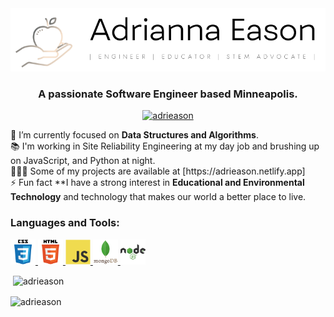 <img src="default1.png" alt="engineer stem advocate educator"/>
<h3 align="center">A passionate Software Engineer based Minneapolis. </h3>

<p align="center"> <a href="https://twitter.com/adrieason" target="blank"><img src="https://img.shields.io/twitter/follow/adrieason?logo=twitter&style=for-the-badge" alt="adrieason" /></a> </p>
🌱 I’m currently focused on <b>Data Structures and Algorithms</b>.<br>
📚 I'm working in Site Reliability Engineering at my day job and brushing up on JavaScript, and Python at night. <br>
👩🏿‍💻 Some of my projects are available at [https://adrieason.netlify.app] <br>
⚡ Fun fact **I have a strong interest in <b>Educational and Environmental Technology</b> and technology that makes our world a better place to live. 

<h3 align="left">Languages and Tools:</h3>
<p align="left"> <a href="https://www.w3schools.com/css/" target="_blank" rel="noreferrer"> <img src="https://raw.githubusercontent.com/devicons/devicon/master/icons/css3/css3-original-wordmark.svg" alt="css3" width="40" height="40"/> </a> <a href="https://www.w3.org/html/" target="_blank" rel="noreferrer"> <img src="https://raw.githubusercontent.com/devicons/devicon/master/icons/html5/html5-original-wordmark.svg" alt="html5" width="40" height="40"/> </a> <a href="https://developer.mozilla.org/en-US/docs/Web/JavaScript" target="_blank" rel="noreferrer"> <img src="https://raw.githubusercontent.com/devicons/devicon/master/icons/javascript/javascript-original.svg" alt="javascript" width="40" height="40"/> </a> <a href="https://www.mongodb.com/" target="_blank" rel="noreferrer"> <img src="https://raw.githubusercontent.com/devicons/devicon/master/icons/mongodb/mongodb-original-wordmark.svg" alt="mongodb" width="40" height="40"/> </a> <a href="https://nodejs.org" target="_blank" rel="noreferrer"> <img src="https://raw.githubusercontent.com/devicons/devicon/master/icons/nodejs/nodejs-original-wordmark.svg" alt="nodejs" width="40" height="40"/> </a> </p>

<p>&nbsp;<img align="center" src="https://github-readme-stats.vercel.app/api?username=adrieason&show_icons=true&locale=en" alt="adrieason" /></p>

<p><img align="center" src="https://github-readme-streak-stats.herokuapp.com/?user=adrieason&" alt="adrieason" /></p>

<!-- 
<h2 align="center" color="white">Projects (more coming soon...)</h2>
<div align="center">
	<table>
		<tr>
			<td width="50%">
				<h3 align="center" color="white">book tracker app</h2>
				<div align="center" > 
					<a href="https://bookshelf-mvc-auth-local.dooryardroses.repl.co" target="_blank">
						<img src="Screen Shot 2022-09-12 at 7.49.50 PM.png" alt="Book Tracker App">
					</a>
					<br>
					<br>
					<p>
						<a href='' target="_blank">
							<img src="https://img.shields.io/badge/Repo-lightgrey?style=for-the-badge&logo=github"/>
						</a>  
						<a href="" target="_blank">
						</a>	
					</p>
					<p><strong>Node.js, JavaScript, CSS3, HTML5</strong> - Use this web app to track the books on your bookshelf. Have you read it yet?!</p>
				</div>
			</td>
			<td width="50%">
				<h3 align="center" color="white">Rob Porter Media</h2>
				<div align="center" > 
					<a href="https://rainbow-muffin-8a4a26.netlify.app" target="_blank">
						<img src="Screen Shot 2022-09-12 at 7.57.00 PM.png" alt="Artist portfolio" height="200px" />
					</a>
					<br>
					<br>
					<p>
						<a href="" target="_blank">
							<img src="https://img.shields.io/badge/Repo-lightgrey?style=for-the-badge&logo=github"/>
						</a>  
						<a href="" target="_blank">
						</a>	
					</p>
					<p><strong>JavaScript, Sass, CSS3, HTML5</strong> - A showcase of work done by artist.</p>
				</div>
			</td>
		<tr>
			<td width="50%">
				<h3 align="center" color="white">Salon App</h2>
				<div align="center" > 
					<a href="https://spectralcurls.netlify.app" target="_blank">
						<img src="Screen Shot 2022-09-12 at 7.56.41 PM.png" alt="Salon Site" />
					</a>
					<br>
					<br>
					<p>
						<a href="" target="_blank">
							<img src="https://img.shields.io/badge/Repo-lightgrey?style=for-the-badge&logo=github"/>
						</a>  
						<a href="" target="_blank">
						</a>	
					</p>
					<p><strong>JavaScript, CSS3, HTML5</strong> - </p>
				</div>
			</td>
			<td width="50%">
				<h3 align="center" color="white">Portfolio</h2>
				<div align="center" > 
					<a href="https://adrieason.netlify.app" target="_blank">
						<img src="Screen Shot 2022-09-12 at 7.51.05 PM.png" alt="My Portfolio Site" height="200px" />
					</a>
					<br>
					<br>
					<p>
						<a href="" target="_blank">
							<img src="https://img.shields.io/badge/Repo-lightgrey?style=for-the-badge&logo=github"/>
						</a>  
						<a href="" target="_blank">
						</a>	
					</p>
					<p><strong>JavaScript, Sass, CSS3, HTML5</strong> - A clean and professional portfolio site.</p>
				</div>
			</td>
	</table>
</div> -->
<br />
